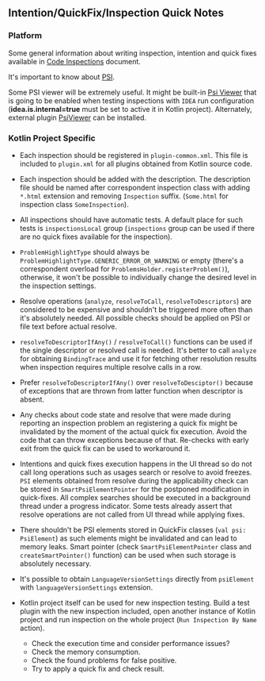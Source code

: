 ## Intention/QuickFix/Inspection Quick Notes

### Platform

Some general information about writing inspection, intention and quick fixes available in [Code Inspections](
https://www.jetbrains.org/intellij/sdk/docs/tutorials/code_inspections.html) document.

It's important to know about [PSI](https://www.jetbrains.org/intellij/sdk/docs/basics/architectural_overview/psi.html). 

Some PSI viewer will be extremely useful. It might be built-in [Psi Viewer](https://www.jetbrains.com/help/idea/psi-viewer.html) that is 
going to be enabled when testing inspections with `IDEA` run configuration (**idea.is.internal=true** must be set to active it in Kotlin 
project). Alternately, external plugin [PsiViewer](https://plugins.jetbrains.com/plugin/227-psiviewer) can be installed.

### Kotlin Project Specific

- Each inspection should be registered in `plugin-common.xml`. This file is included to `plugin.xml` for all plugins obtained from Kotlin 
source code. 

- Each inspection should be added with the description. The description file should be named after correspondent inspection class with 
adding `*.html` extension and removing `Inspection` suffix. (`Some.html` for inspection class `SomeInspection`).

- All inspections should have automatic tests. A default place for such tests is `inspectionsLocal` group (`inspections` group can be 
used if there are no quick fixes available for the inspection).

- `ProblemHighlightType` should always be `ProblemHighlightType.GENERIC_ERROR_OR_WARNING` or empty (there's a correspondent overload for 
`ProblemsHolder.registerProblem()`), otherwise, it won't be possible to individually change the desired level in the inspection settings.

- Resolve operations (`analyze`, `resolveToCall`, `resolveToDescriptors`) are considered to be expensive and shouldn't be triggered more 
often than it's absolutely needed. All possible checks should be applied on PSI or file text before actual resolve. 

-  `resolveToDescriptorIfAny()` / `resolveToCall()` functions can be used if the single descriptor or resolved call is needed. 
It's better to call `analyze` for obtaining `BindingTrace` and use it for fetching other resolution results when inspection 
requires multiple resolve calls in a row.

- Prefer `resolveToDescriptorIfAny()` over `resolveToDesciptor()` because of exceptions that are thrown from latter 
function when descriptor is absent. 

- Any checks about code state and resolve that were made during reporting an inspection problem an registering a quick fix might be 
invalidated by the moment of the actual quick fix execution. Avoid the code that can throw exceptions because of that. Re-checks with early 
exit from the quick fix can be used to workaround it. 

- Intentions and quick fixes execution happens in the UI thread so do not call long operations such as usages search or resolve to avoid 
freezes. `PSI` elements obtained from resolve during the applicability check can be stored in `SmartPsiElementPointer` for the postponed 
modification in quick-fixes. All complex searches should be executed in a background thread under a progress indicator. Some tests 
already assert that resolve operations are not called from UI thread while applying fixes.

- There shouldn't be PSI elements stored in QuickFix classes (`val psi: PsiElement`) as such elements might be invalidated and can lead 
to memory leaks. Smart pointer (check `SmartPsiElementPointer` class and `createSmartPointer()` function) can be used when such storage 
is absolutely necessary. 

- It's possible to obtain `LanguageVersionSettings` directly from `psiElement` with `languageVersionSettings` extension.

- Kotlin project itself can be used for new inspection testing. Build a test plugin with the new inspection included, open another 
instance of Kotlin project and run inspection on the whole project (`Run Inspection By Name` action). 
    * Check the execution time and consider performance issues?
    * Check the memory consumption. 
    * Check the found problems for false positive.
    * Try to apply a quick fix and check result.